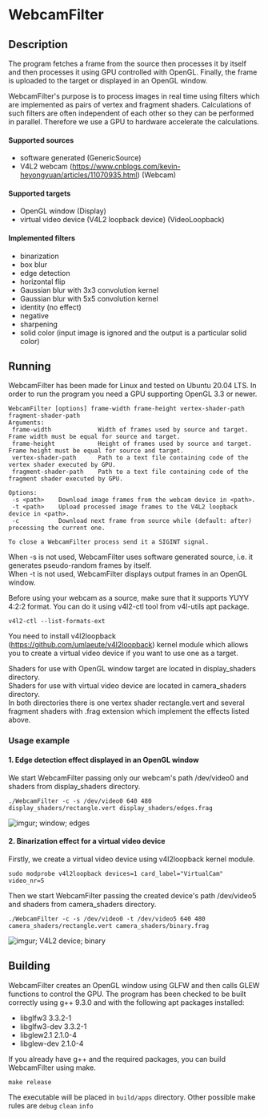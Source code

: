 # WebcamFilter
## Description
The program fetches a frame from the source then processes it by itself and then processes it using GPU controlled with OpenGL. Finally, the frame is uploaded to the target or displayed in an OpenGL window.

WebcamFilter's purpose is to process images in real time using filters which are implemented as pairs of vertex and fragment shaders. Calculations of such filters are often independent of each other so they can be performed in parallel. Therefore we use a GPU to hardware accelerate the calculations.

#### Supported sources
- software generated (GenericSource)
- V4L2 webcam (https://www.cnblogs.com/kevin-heyongyuan/articles/11070935.html) (Webcam)

#### Supported targets
- OpenGL window (Display)
- virtual video device (V4L2 loopback device) (VideoLoopback)

#### Implemented filters
- binarization
- box blur
- edge detection
- horizontal flip
- Gaussian blur with 3x3 convolution kernel
- Gaussian blur with 5x5 convolution kernel
- identity (no effect)
- negative
- sharpening
- solid color (input image is ignored and the output is a particular solid color)

## Running
WebcamFilter has been made for Linux and tested on Ubuntu 20.04 LTS. In order to run the program you need a GPU supporting OpenGL 3.3 or newer.
```
WebcamFilter [options] frame-width frame-height vertex-shader-path fragment-shader-path
Arguments:
 frame-width             Width of frames used by source and target. Frame width must be equal for source and target.
 frame-height            Height of frames used by source and target. Frame height must be equal for source and target.
 vertex-shader-path      Path to a text file containing code of the vertex shader executed by GPU.
 fragment-shader-path    Path to a text file containing code of the fragment shader executed by GPU.

Options:
 -s <path>    Download image frames from the webcam device in <path>.
 -t <path>    Upload processed image frames to the V4L2 loopback device in <path>.
 -c           Download next frame from source while (default: after) processing the current one.
 
To close a WebcamFilter process send it a SIGINT signal.
```

When -s is not used, WebcamFilter uses software generated source, i.e. it generates pseudo-random frames by itself.  
When -t is not used, WebcamFilter displays output frames in an OpenGL window.

Before using your webcam as a source, make sure that it supports YUYV 4:2:2 format. You can do it using v4l2-ctl tool from v4l-utils apt package.
```
v4l2-ctl --list-formats-ext
```

You need to install v4l2loopback (https://github.com/umlaeute/v4l2loopback) kernel module which allows you to create a virtual video device if you want to use one as a target.

Shaders for use with OpenGL window target are located in display_shaders directory.  
Shaders for use with virtual video device are located in camera_shaders directory.  
In both directories there is one vertex shader rectangle.vert and several fragment shaders with .frag extension which implement the effects listed above.

### Usage example
#### 1. Edge detection effect displayed in an OpenGL window
We start WebcamFilter passing only our webcam's path /dev/video0 and shaders from display_shaders directory.
```
./WebcamFilter -c -s /dev/video0 640 480 display_shaders/rectangle.vert display_shaders/edges.frag
```
![imgur; window; edges](https://i.imgur.com/KuSvVRQ.png)

#### 2. Binarization effect for a virtual video device
Firstly, we create a virtual video device using v4l2loopback kernel module.
```
sudo modprobe v4l2loopback devices=1 card_label="VirtualCam" video_nr=5
```
Then we start WebcamFilter passing the created device's path /dev/video5 and shaders from camera_shaders directory.
```
./WebcamFilter -c -s /dev/video0 -t /dev/video5 640 480 camera_shaders/rectangle.vert camera_shaders/binary.frag
```
![imgur; V4L2 device; binary](https://i.imgur.com/3AFU7ce.png)

## Building
WebcamFilter creates an OpenGL window using GLFW and then calls GLEW functions to control the GPU. The program has been checked to be built correctly using g++ 9.3.0 and with the following apt packages installed:
- libglfw3 3.3.2-1
- libglfw3-dev 3.3.2-1
- libglew2.1 2.1.0-4
- libglew-dev 2.1.0-4

If you already have g++ and the required packages, you can build WebcamFilter using make.
```
make release
```
The executable will be placed in ```build/apps``` directory. Other possible make rules are ```debug``` ```clean``` ```info```
